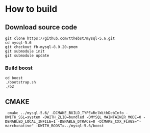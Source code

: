 # How to build


## Download source code

```
git clone https://github.com/tthebst/mysql-5.6.git
cd mysql-5.6
git checkout fb-mysql-8.0.20-pmem
git submodule init
git submodule update

```

### Build boost

```
cd boost
./bootstrap.sh
./b2
```

## CMAKE

```
 cmake ../mysql-5.6/ -DCMAKE_BUILD_TYPE=RelWithDebInfo -DWITH_SSL=system -DWITH_ZLIB=bundled -DMYSQL_MAINTAINER_MODE=0 -DENABLED_LOCAL_INFILE=1 -DENABLE_DTRACE=0 -DCMAKE_CXX_FLAGS="-march=native" -DWITH_BOOST=../mysql-5.6/boost
```